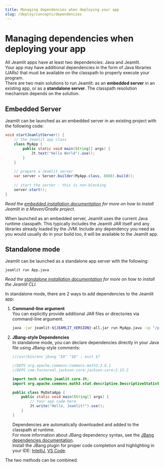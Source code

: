```yaml
---
title: Managing dependencies when deploying your app
slug: /deploy/concepts/dependencies
---
```


# Managing dependencies when deploying your app

All Jeamlit apps have at least two dependencies: Java and Jeamlit.   
Your app may have additional dependencies in the form of Java libraries (JARs) that must be available on the classpath 
to properly execute your program.  
There are two main solutions to run Jeamlit: as an **embedded server** in an existing app, or as a **standalone server**.
The classpath resolution mechanism depends on the solution.

## Embedded Server
Jeamlit can be launched as an embedded server in an existing project with the following code:

```java
void startJeamlitServer() {
    // the Jeamlit app class
    class MyApp {
        public static void main(String[] args) {
            Jt.text("Hello World").use();
        }
    }
    
    // prepare a Jeamlit server
    var server = Server.builder(MyApp.class, 8888).build();
    
    // start the server - this is non-blocking
    server.start();
}
```

*Read the [embedded installation documentation](/get-started/installation/embedded-vanilla) for more on how to install Jeamlit in a Maven/Gradle project.*


When launched as an embedded server, Jeamlit uses the current Java runtime classpath.
This typically includes the Jeamlit JAR itself and any libraries already loaded by the JVM.
Include any dependency you need as you would usually do in your build too, it will be available to the Jeamlit app.

## Standalone mode
Jeamlit can be launched as a standalone app server with the following: 

```
jeamlit run App.java 
```

*Read the [standalone installation documentation](/get-started/installation#standalone-cli-and-app-runner) for more on how to install the Jeamlit CLI.*

In standalone mode, there are 2 ways to add dependencies to the Jeamlit app:

1. **Command-line argument**  
    You can explicitly provide additional JAR files or directories via command-line argument. 

    ```bash
    java -jar jeamlit-${JEAMLIT_VERSION}-all.jar run MyApp.java -cp "/path/to/libs/*:/path/to/classes"
    ```

2. **JBang-style Dependencies**   
   In standalone mode, you can declare dependencies directly in your Java file using JBang-style comments:

    ```java
    ///usr/bin/env jbang "$0" "$@" ; exit $?
    
    //DEPS org.apache.commons:commons-math3:3.6.1
    //DEPS com.fasterxml.jackson.core:jackson-core:2.15.2
    
    import tech.catheu.jeamlit.core.Jt;
    import org.apache.commons.math3.stat.descriptive.DescriptiveStatistics;
    
    public class MyDataApp {
        public static void main(String[] args) {
            // Your app code here
            Jt.write("Hello, Jeamlit!").use();
        }
    }
    ```

    Dependencies are automatically downloaded and added to the classpath at runtime.   
    For more information about JBang dependency syntax, see the [JBang dependencies documentation](https://www.jbang.dev/documentation/jbang/latest/dependencies.html).  
    Install the JBang plugin for proper code completion and highlighting in your IDE: [IntelliJ](https://plugins.jetbrains.com/plugin/18257-jbang), [VS Code](https://marketplace.visualstudio.com/items?itemName=jbangdev.jbang-vscode).

The two methods can be combined. 
